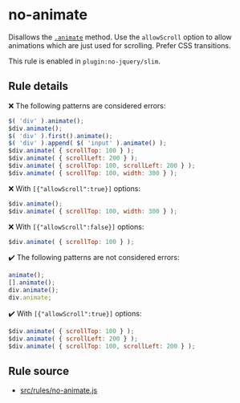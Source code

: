 # no-animate

Disallows the [`.animate`](https://api.jquery.com/animate/) method. Use the `allowScroll` option to allow animations which are just used for scrolling. Prefer CSS transitions.

This rule is enabled in `plugin:no-jquery/slim`.

## Rule details

❌ The following patterns are considered errors:
```js
$( 'div' ).animate();
$div.animate();
$( 'div' ).first().animate();
$( 'div' ).append( $( 'input' ).animate() );
$div.animate( { scrollTop: 100 } );
$div.animate( { scrollLeft: 200 } );
$div.animate( { scrollTop: 100, scrollLeft: 200 } );
$div.animate( { scrollTop: 100, width: 300 } );
```
❌ With `[{"allowScroll":true}]` options:
```js
$div.animate();
$div.animate( { scrollTop: 100, width: 300 } );
```
❌ With `[{"allowScroll":false}]` options:
```js
$div.animate( { scrollTop: 100 } );
```

✔️ The following patterns are not considered errors:
```js
animate();
[].animate();
div.animate();
div.animate;
```
✔️ With `[{"allowScroll":true}]` options:
```js
$div.animate( { scrollTop: 100 } );
$div.animate( { scrollLeft: 200 } );
$div.animate( { scrollTop: 100, scrollLeft: 200 } );
```
## Rule source

* [src/rules/no-animate.js](/src/rules/no-animate.js)

